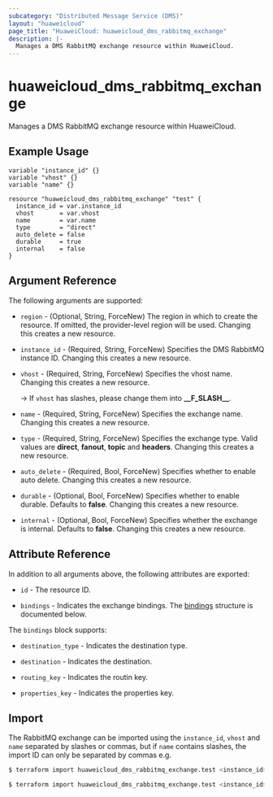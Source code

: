 ```yaml
---
subcategory: "Distributed Message Service (DMS)"
layout: "huaweicloud"
page_title: "HuaweiCloud: huaweicloud_dms_rabbitmq_exchange"
description: |-
  Manages a DMS RabbitMQ exchange resource within HuaweiCloud.
---
```


# huaweicloud_dms_rabbitmq_exchange

Manages a DMS RabbitMQ exchange resource within HuaweiCloud.

## Example Usage

```hcl
variable "instance_id" {}
variable "vhost" {}
variable "name" {}

resource "huaweicloud_dms_rabbitmq_exchange" "test" {
  instance_id = var.instance_id
  vhost       = var.vhost
  name        = var.name
  type        = "direct"
  auto_delete = false
  durable     = true
  internal    = false
}
```

## Argument Reference

The following arguments are supported:

* `region` - (Optional, String, ForceNew) The region in which to create the resource.
  If omitted, the provider-level region will be used. Changing this creates a new resource.

* `instance_id` - (Required, String, ForceNew) Specifies the DMS RabbitMQ instance ID.
  Changing this creates a new resource.

* `vhost` - (Required, String, ForceNew) Specifies the vhost name. Changing this creates a new resource.
  
  -> If `vhost` has slashes, please change them into **\_\_F_SLASH\_\_**.

* `name` - (Required, String, ForceNew) Specifies the exchange name. Changing this creates a new resource.

* `type` - (Required, String, ForceNew) Specifies the exchange type. Valid values are **direct**, **fanout**, **topic**
  and **headers**. Changing this creates a new resource.

* `auto_delete` - (Required, Bool, ForceNew) Specifies whether to enable auto delete. Changing this creates a new resource.

* `durable` - (Optional, Bool, ForceNew) Specifies whether to enable durable. Defaults to **false**.
  Changing this creates a new resource.

* `internal` - (Optional, Bool, ForceNew) Specifies whether the exchange is internal. Defaults to **false**.
  Changing this creates a new resource.

## Attribute Reference

In addition to all arguments above, the following attributes are exported:

* `id` - The resource ID.

* `bindings` - Indicates the exchange bindings.
  The [bindings](#bindings_struct) structure is documented below.

<a name="bindings_struct"></a>
The `bindings` block supports:

* `destination_type` - Indicates the destination type.

* `destination` - Indicates the destination.

* `routing_key` - Indicates the routin key.

* `properties_key` - Indicates the properties key.

## Import

The RabbitMQ exchange can be imported using the `instance_id`, `vhost` and `name` separated by slashes or commas, but if
`name` contains slashes, the import ID can only be separated by commas e.g.

```bash
$ terraform import huaweicloud_dms_rabbitmq_exchange.test <instance_id>/<vhost>/<name>
```

```bash
$ terraform import huaweicloud_dms_rabbitmq_exchange.test <instance_id>,<vhost>,<name>
```
